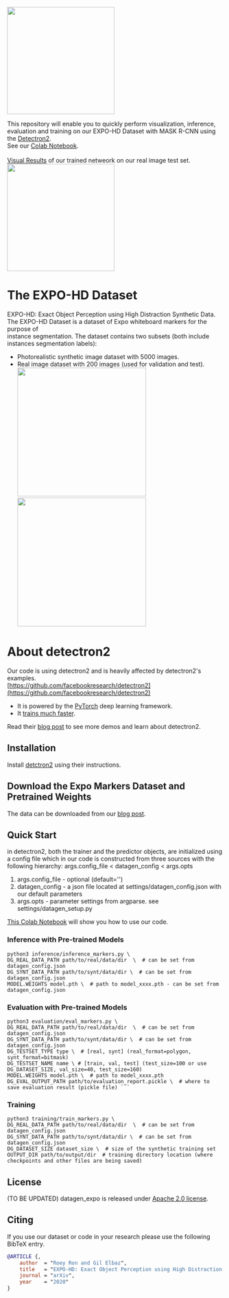 


<img src="https://i.imgur.com/w3l7y0U.jpg" width="250">  <br>

This repository will enable you to quickly perform visualization, inference, evaluation and training on our EXPO-HD Dataset with MASK R-CNN using the [Detectron2](https://github.com/facebookresearch/Detectron2/).
<br>
See our [Colab Notebook](https://colab.research.google.com/drive/1IjvwvA2xdufiIlTPtZgU6Ber03drbfaz?usp=sharing). <br><br>
[Visual Results](https://drive.google.com/drive/folders/1dvB5Gi71zaYvxjOmSVes0OkblGkPQRay?usp=sharing) of our trained netweork on our real image test set.
<br>
<img src="expo_markers.gif?raw=true" height=250>
# The EXPO-HD Dataset
EXPO-HD: Exact Object Perception using High Distraction Synthetic Data. <br>
The EXPO-HD Dataset is a dataset of Expo whiteboard markers for the purpose of <br> instance segmentation. 
The dataset contains two subsets (both include instances segmentation labels):  <br>
- Photorealistic synthetic image dataset with 5000 images.
- Real image dataset with 200 images (used for validation and test). <br>
<img src="https://i.imgur.com/FaGXfox.png" height=300><img src="https://i.imgur.com/iBeUCXV.jpg" height=300>


# About detectron2
Our code is using detectron2 and is heavily affected by detectron2's examples.
<br>
[https://github.com/facebookresearch/detectron2](https://github.com/facebookresearch/detectron2)
* It is powered by the [PyTorch](https://pytorch.org) deep learning framework.
* It [trains much faster](https://detectron2.readthedocs.io/notes/benchmarks.html).

Read their [blog post](https://ai.facebook.com/blog/-detectron2-a-pytorch-based-modular-object-detection-library-/)
to see more demos and learn about detectron2.

## Installation

Install [detctron2](https://github.com/facebookresearch/detectron2)
using their instructions.


## Download the Expo Markers Dataset and Pretrained Weights
The data can be downloaded from our [blog post](https://www.datagen.tech/training-data-using-synthetic-expo-markers-to-train-an-object/).
## Quick Start
in detectron2, both the trainer and the predictor objects, are initialized
using a config file which in our code is constructed from three sources with the 
following hierarchy:
args.config_file < datagen_config < args.opts
1) args.config_file - optional (default='')
2) datagen_config - a json file located at settings/datagen_config.json 
   with our default parameters
3) args.opts - parameter settings from argparse. see settings/datagen_setup.py

[This Colab Notebook](https://colab.research.google.com/drive/1IjvwvA2xdufiIlTPtZgU6Ber03drbfaz) will show you 
how to use our code.
### Inference with Pre-trained Models

```
python3 inference/inference_markers.py \
DG_REAL_DATA_PATH path/to/real/data/dir  \  # can be set from datagen_config.json 
DG_SYNT_DATA_PATH path/to/synt/data/dir \  # can be set from datagen_config.json
MODEL.WEIGHTS model.pth \  # path to model_xxxx.pth - can be set from datagen_config.json
```

### Evaluation with Pre-trained Models

```
python3 evaluation/eval_markers.py \
DG_REAL_DATA_PATH path/to/real/data/dir  \  # can be set from datagen_config.json
DG_SYNT_DATA_PATH path/to/synt/data/dir \  # can be set from datagen_config.json
DG_TESTSET_TYPE type \  # [real, synt] (real_format=polygon, synt_format=bitmask)
DG_TESTSET_NAME name \ # [train, val, test] (test_size=100 or use DG_DATASET_SIZE, val_size=40, test_size=160)
MODEL.WEIGHTS model.pth \  # path to model_xxxx.pth
DG_EVAL_OUTPUT_PATH path/to/evaluation_report.pickle \  # where to save evaluation result (pickle file) ```
```

### Training
```
python3 training/train_markers.py \
DG_REAL_DATA_PATH path/to/real/data/dir  \  # can be set from datagen_config.json
DG_SYNT_DATA_PATH path/to/synt/data/dir \  # can be set from datagen_config.json
DG_DATASET_SIZE dataset_size \  # size of the synthetic training set
OUTPUT_DIR path/to/output/dir  # training directory location (where checkpoints and other files are being saved)
```


## License

(TO BE UPDATED) datagen_expo is released under [Apache 2.0 license](LICENSE).

## Citing

If you use our dataset or code in your research please use the following BibTeX entry.

```BibTeX
@ARTICLE {,
    author  = "Roey Ron and Gil Elbaz",
    title   = "EXPO-HD: Exact Object Perception using High Distraction Synthetic Data",
    journal = "arXiv",
    year    = "2020"
}
```